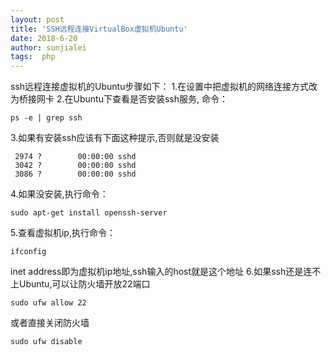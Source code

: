 ```yaml
---
layout: post
title: 'SSH远程连接VirtualBox虚拟机Ubuntu'
date: 2018-6-20
author: sunjialei
tags:  php
---
```


ssh远程连接虚拟机的Ubuntu步骤如下：
1.在设置中把虚拟机的网络连接方式改为桥接网卡
2.在Ubuntu下查看是否安装ssh服务, 命令：
```linux
ps -e | grep ssh
```
3.如果有安装ssh应该有下面这种提示,否则就是没安装
```linux
 2974 ?        00:00:00 sshd
 3042 ?        00:00:00 sshd
 3086 ?        00:00:00 sshd
```
4.如果没安装,执行命令：
```linux
sudo apt-get install openssh-server
```
5.查看虚拟机ip,执行命令：
```linux
ifconfig
```
inet address即为虚拟机ip地址,ssh输入的host就是这个地址
6.如果ssh还是连不上Ubuntu,可以让防火墙开放22端口
```linux
sudo ufw allow 22
```
或者直接关闭防火墙
```linux
sudo ufw disable
```

